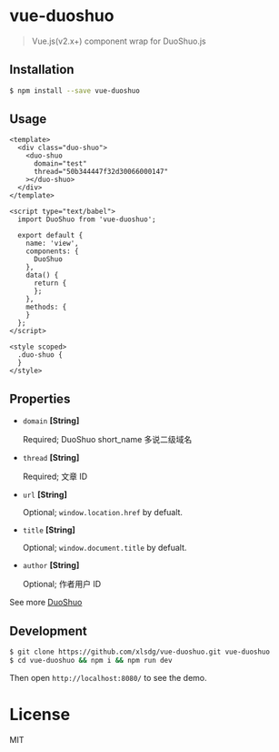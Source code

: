 # vue-duoshuo

> Vue.js(v2.x+) component wrap for DuoShuo.js

## Installation

``` bash
$ npm install --save vue-duoshuo
```


## Usage

``` vue
<template>
  <div class="duo-shuo">
    <duo-shuo
      domain="test"
      thread="50b344447f32d30066000147"
    ></duo-shuo>
  </div>
</template>

<script type="text/babel">
  import DuoShuo from 'vue-duoshuo';

  export default {
    name: 'view',
    components: {
      DuoShuo
    },
    data() {
      return {
      };
    },
    methods: {
    }
  };
</script>

<style scoped>
  .duo-shuo {
  }
</style>
```

## Properties

* `domain` **[String]**

  Required; DuoShuo short_name 多说二级域名

* `thread` **[String]**

  Required; 文章 ID

* `url` **[String]**

  Optional; `window.location.href` by defualt.

* `title` **[String]**

  Optional; `window.document.title` by defualt.

* `author` **[String]**

  Optional; 作者用户 ID

See more [DuoShuo](http://dev.duoshuo.com/docs/50b344447f32d30066000147)


## Development

``` bash
$ git clone https://github.com/xlsdg/vue-duoshuo.git vue-duoshuo
$ cd vue-duoshuo && npm i && npm run dev
```

Then open `http://localhost:8080/` to see the demo.

# License

MIT
